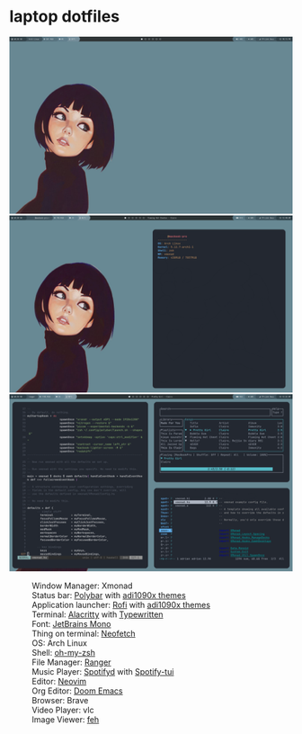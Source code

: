# laptop dotfiles
<img src="https://github.com/derpalot/laptop-dotfiles/blob/main/backgrounds/screenshot.png" alt="Screenshot One" />
<img src="https://github.com/derpalot/laptop-dotfiles/blob/main/backgrounds/screenshot2.png" alt="Screenshot Three" />
<img src="https://github.com/derpalot/laptop-dotfiles/blob/main/backgrounds/screenshot1.png" alt="Screenshot Two" />
<dl>
  <dd>Window Manager: Xmonad</dd>
  <dd>Status bar: <a href= "https://polybar.github.io/">Polybar</a> with <a href="https://github.com/adi1090x/polybar-themes">adi1090x themes</a></dd>
  <dd> Application launcher: <a href= "https://github.com/davatorium/rofi">Rofi</a> with <a href="https://github.com/adi1090x/rofi">adi1090x themes</a></dd>
  <dd>Terminal: <a href="https://github.com/alacritty/alacritty">Alacritty</a> with <a href="https://github.com/reobin/typewritten">Typewritten</a></dd>
  <dd>Font: <a href="https://www.jetbrains.com/lp/mono/">JetBrains Mono</a></dd>
  <dd>Thing on terminal: <a href="https://github.com/dylanaraps/neofetch">Neofetch</a></dd>
  <dd>OS: Arch Linux</dd>
  <dd>Shell: <a href="https://github.com/ohmyzsh/ohmyzsh">oh-my-zsh</a></d>
  <dd>File Manager: <a href="https://github.com/ranger/ranger">Ranger</a></d>
  <dd>Music Player: <a href="https://github.com/Spotifyd/spotifyd">Spotifyd</a> with <a href="https://github.com/Rigellute/spotify-tui">Spotify-tui</a></dd>
  <dd>Editor: <a href="https://github.com/neovim/neovim">Neovim</a></dd>
  <dd>Org Editor: <a  href="https:github.com/hlissner/doom-emacs">Doom Emacs</a></dd>
  <dd>Browser: Brave</dd>
  <dd>Video Player: vlc</dd>
  <dd>Image Viewer: <a href="https://github.com/DrabWeb/macfeh">feh</a><dd>
</dl>
